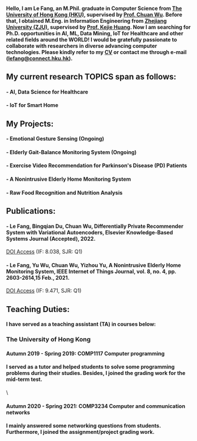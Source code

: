 #### Hello, I am Le Fang, an M.Phil. graduate in Computer Science from [The University of Hong Kong (HKU)](https://www.hku.hk/), supervised by [Prof. Chuan Wu](https://i.cs.hku.hk/~cwu/index.html). Before that, I obtained M.Eng. in Information Engineering from [Zhejiang University (ZJU)](https://www.zju.edu.cn/english/), supervised by [Prof. Kejie Huang](https://person.zju.edu.cn/en/huangkejie). Now I am searching for Ph.D. opportunities in  AI, ML, Data Mining, IoT for Healthcare and other related fields around the WORLD! I would be gratefully passionate to collaborate with researchers in diverse advancing computer technologies. Please kindly refer to my [CV](https://drive.google.com/file/d/1pHbk76sNqXM0_bdypNRC_9PlODuZrtaM/view?usp=sharing) or contact me through e-mail (lefang@connect.hku.hk).

## My current research TOPICS span as follows:
#### - AI, Data Science for Healthcare
#### - IoT for Smart Home

## My Projects:
#### - Emotional Gesture Sensing (Ongoing)
#### - Elderly Gait-Balance Monitoring System (Ongoing) 
#### - Exercise Video Recommendation for Parkinson's Disease (PD) Patients
#### - A Nonintrusive Elderly Home Monitoring System
#### - Raw Food Recognition and Nutrition Analysis


## Publications:
#### - Le Fang, Bingqian Du, Chuan Wu, Differentially Private Recommender System with Variational Autoencoders, Elsevier Knowledge-Based Systems Journal (Accepted), 2022. 
[DOI Access](https://doi.org/10.1016/j.knosys.2022.109044) (IF: 8.038, SJR: Q1)

#### - Le Fang, Yu Wu, Chuan Wu, Yizhou Yu, A Nonintrusive Elderly Home Monitoring System, IEEE Internet of Things Journal, vol. 8, no. 4, pp. 2603-2614,15 Feb., 2021. 
[DOI Access](https://ieeexplore.ieee.org/document/9177049) (IF: 9.471, SJR: Q1)


## Teaching Duties:
#### I have served as a teaching assistant (TA) in courses below:
### The University of Hong Kong
#### Autumn 2019 - Spring 2019: COMP1117  Computer programming
#### I served as a tutor and helped students to solve some programming problems during their studies. Besides, I joined the grading work for the mid-term test.
\
#### Autumn 2020 - Spring 2021: COMP3234 Computer and communication networks
#### I mainly answered some networking questions from students. Furthermore, I joined the assignment/project grading work.
